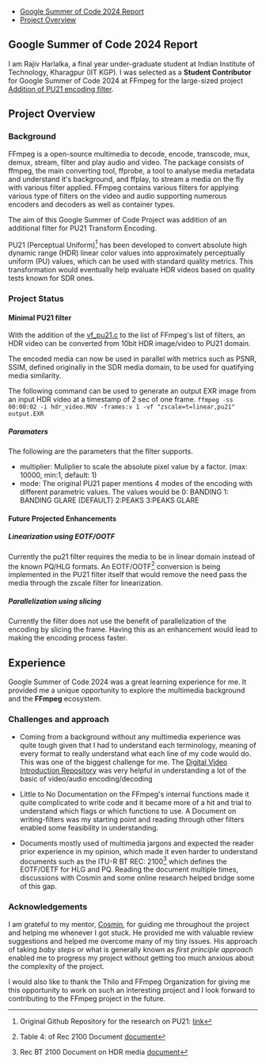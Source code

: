 - [Google Summer of Code 2024 Report](#google-summer-of-code-2024-report)
- [Project Overview](#project-overview)

## Google Summer of Code 2024 Report

I am Rajiv Harlalka, a final year under-graduate student at Indian Institute of 
Technology, Kharagpur (IIT KGP). I was selected as a **Student Contributor** for Google Summer of Code 2024 
at FFmpeg for the large-sized project [Addition of PU21 encoding filter](https://summerofcode.withgoogle.com/programs/2024/projects/Z2tq722P).

## Project Overview

### Background

FFmpeg is a open-source multimedia to decode, encode, transcode, mux, demux, stream, filter and play audio and video. The package consists of ffmpeg, the main converting tool, ffprobe, a tool to analyse media metadata and understand it's background, and ffplay, to stream a media on the fly with various filter applied.
FFmpeg contains various filters for applying various type of filters on the video and audio supporting numerous encoders and decoders as well as container types.

The aim of this Google Summer of Code Project was addition of an additional filter for PU21 Transform Encoding.

PU21 (Perceptual Uniform)[^1] has been developed to convert absolute high dynamic range (HDR) linear color values into approximately perceptually uniform (PU) values, which can be used with standard quality metrics. This transformation would eventually help evaluate HDR videos based on quality tests known for SDR ones.

### Project Status

#### Minimal PU21 filter

With the addition of the [vf_pu21.c](https://github.com/rajivharlalka/FFmpeg/blob/pu21_transform/libavfilter/vf_pu21.c) to the list of FFmpeg's list of filters, an HDR video can be converted from 10bit HDR image/video to PU21 domain.

The encoded media can now be used in parallel with metrics such as PSNR, SSIM, defined originally in the SDR media domain, to be used for quatifying media similarity.

The following command can be used to generate an output EXR image from an input HDR video at a timestamp of 2 sec of one frame.
`ffmpeg -ss 00:00:02 -i hdr_video.MOV -frames:v 1 -vf "zscale=t=linear,pu21" output.EXR`

##### Paramaters

The following are the parameters that the filter supports.

- multiplier: Muliplier to scale the absolute pixel value by a factor. (max: 10000, min:1, default: 1)
- mode: The original PU21 paper mentions 4 modes of the encoding with different parametric values. The values would be 
        0: BANDING
        1: BANDING GLARE (DEFAULT)
        2:PEAKS
        3:PEAKS GLARE

#### Future Projected Enhancements

##### Linearization using EOTF/OOTF
Currently the pu21 filter requires the media to be in linear domain instead of the known PQ/HLG formats.
An EOTF/OOTF[^3] conversion is being implemented in the PU21 filter itself that would remove the need pass the media through the zscale filter for linearization.

##### Parallelization using slicing

Currently the filter does not use the benefit of parallelization of the encoding by slicing the frame. Having this as an enhancement would lead to making the encoding process faster.

## Experience
 
Google Summer of Code 2024 was a great learning experience for me. It provided me a unique opportunity to explore the multimedia background and the **FFmpeg** ecosystem.

### Challenges and approach

- Coming from a background without any multimedia experience was quite tough given that I had to understand each terminology, meaning of every format to really understand what each line of my code would do. This was one of the biggest challenge for me. The [Digital Video Introduction Repository](https://github.com/leandromoreira/digital_video_introduction) was very helpful in understanding a lot of the basic of video/audio encoding/decoding

- Little to No Documentation on the FFmpeg's internal functions made it quite complicated to write code and it became more of a hit and trial to understand which flags or which functions to use. A Document on writing-filters was my starting point and reading through other filters enabled some feasibility in understanding.

- Documents mostly used of multimedia jargons and expected the reader prior experience in my opinion, which made it even harder to understand documents such as the ITU-R BT REC: 2100[^2] which defines the EOTF/OETF for HLG and PQ. Reading the document multiple times, discussions with Cosmin and some online research helped bridge some of this gap.

[^1]: Original Github Repository for the research on PU21: [link](https://github.com/gfxdisp/pu21) 
[^2]: Rec BT 2100 Document on HDR media [document](https://www.itu.int/dms_pubrec/itu-r/rec/bt/R-REC-BT.2100-1-201706-S!!PDF-E.pdf)
[^3]: Table 4: of Rec 2100 Document [document](https://www.itu.int/dms_pubrec/itu-r/rec/bt/R-REC-BT.2100-1-201706-S!!PDF-E.pdf)

### Acknowledgements

I am grateful to my mentor, [Cosmin](https://github.com/cosminaught), for guiding me throughout the project and helping me whenever I got stuck. He provided me with valuable review suggestions and helped me overcome many of my tiny issues. His approach of taking *baby steps* or what is generally known as *first principle approach* enabled me to progress my project without getting too much anxious about the complexity of the project.

I would also like to thank the Thilo and FFmpeg Organization for giving me this opportunity to work on such an interesting project and I look forward to contributing to the FFmpeg project in the future.

